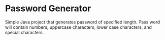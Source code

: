# Password Generator

Simple Java project that generates password of specified length. Pass word will contain numbers, uppercase characters, lower case characters, and special characters.
